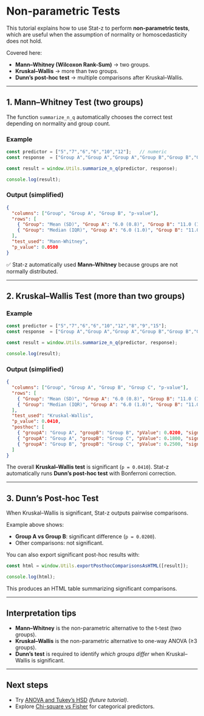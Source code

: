 
# Non-parametric Tests

This tutorial explains how to use Stat-z to perform **non-parametric tests**, which are useful when the assumption of normality or homoscedasticity does not hold.  

Covered here:
- **Mann–Whitney (Wilcoxon Rank-Sum)** → two groups.  
- **Kruskal–Wallis** → more than two groups.  
- **Dunn’s post-hoc test** → multiple comparisons after Kruskal–Wallis.  

---

## 1. Mann–Whitney Test (two groups)

The function `summarize_n_q` automatically chooses the correct test depending on normality and group count.  

### Example
```js
const predictor = ["5","7","6","6","10","12"];   // numeric
const response  = ["Group A","Group A","Group A","Group B","Group B","Group B"]; // categorical

const result = window.Utils.summarize_n_q(predictor, response);

console.log(result);
````

### Output (simplified)

```json
{
  "columns": ["Group", "Group A", "Group B", "p-value"],
  "rows": [
    { "Group": "Mean (SD)", "Group A": "6.0 (0.8)", "Group B": "11.0 (1.0)", "p-value": "" },
    { "Group": "Median (IQR)", "Group A": "6.0 (1.0)", "Group B": "11.0 (1.0)", "p-value": "" }
  ],
  "test_used": "Mann-Whitney",
  "p_value": 0.0500
}
```

✅ Stat-z automatically used **Mann–Whitney** because groups are not normally distributed.

---

## 2. Kruskal–Wallis Test (more than two groups)

### Example

```js
const predictor = ["5","7","6","6","10","12","8","9","15"];
const response  = ["Group A","Group A","Group A","Group B","Group B","Group B","Group C","Group C","Group C"];

const result = window.Utils.summarize_n_q(predictor, response);

console.log(result);
```

### Output (simplified)

```json
{
  "columns": ["Group", "Group A", "Group B", "Group C", "p-value"],
  "rows": [
    { "Group": "Mean (SD)", "Group A": "6.0 (0.8)", "Group B": "11.0 (1.0)", "Group C": "10.7 (3.5)", "p-value": "" },
    { "Group": "Median (IQR)", "Group A": "6.0 (1.0)", "Group B": "11.0 (1.0)", "Group C": "9.0 (4.0)", "p-value": "" }
  ],
  "test_used": "Kruskal-Wallis",
  "p_value": 0.0410,
  "posthoc": [
    { "groupA": "Group A", "groupB": "Group B", "pValue": 0.0200, "significant": true },
    { "groupA": "Group A", "groupB": "Group C", "pValue": 0.1800, "significant": false },
    { "groupA": "Group B", "groupB": "Group C", "pValue": 0.2500, "significant": false }
  ]
}
```

The overall **Kruskal–Wallis test** is significant (`p = 0.0410`).
Stat-z automatically runs **Dunn’s post-hoc test** with Bonferroni correction.

---

## 3. Dunn’s Post-hoc Test

When Kruskal–Wallis is significant, Stat-z outputs pairwise comparisons.

Example above shows:

* **Group A vs Group B**: significant difference (`p = 0.0200`).
* Other comparisons: not significant.

You can also export significant post-hoc results with:

```js
const html = window.Utils.exportPosthocComparisonsAsHTML([result]);

console.log(html);
```

This produces an HTML table summarizing significant comparisons.

---

## Interpretation tips

* **Mann–Whitney** is the non-parametric alternative to the t-test (two groups).
* **Kruskal–Wallis** is the non-parametric alternative to one-way ANOVA (≥3 groups).
* **Dunn’s test** is required to identify *which groups differ* when Kruskal–Wallis is significant.

---

## Next steps

* Try [ANOVA and Tukey’s HSD](anova_tukey.md) *(future tutorial)*.
* Explore [Chi-square vs Fisher](chi_fisher.md) for categorical predictors.

